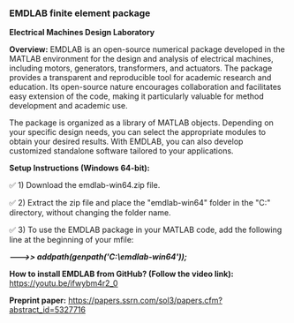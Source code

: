 ### EMDLAB finite element package

**Electrical Machines Design Laboratory**

**Overview:**
EMDLAB is an open-source numerical package developed in the MATLAB environment for the design
and analysis of electrical machines, including motors, generators, transformers, and actuators. 
The package provides a transparent and reproducible tool for academic research and education. 
Its open-source nature encourages collaboration and facilitates easy extension of the code, making it particularly valuable for method development and academic use.

The package is organized as a library of MATLAB objects. Depending on your specific design needs, 
you can select the appropriate modules to obtain your desired results. With EMDLAB, 
you can also develop customized standalone software tailored to your applications.

**Setup Instructions (Windows 64-bit):**

✅ 1) Download the emdlab-win64.zip file.

✅ 2) Extract the zip file and place the "emdlab-win64" folder in the "C:\" directory, without changing the folder name.

✅ 3) To use the EMDLAB package in your MATLAB code, add the following line at the beginning of your mfile:

***--->> addpath(genpath('C:\emdlab-win64'));***

**How to install EMDLAB from GitHub? (Follow the video link):**
https://youtu.be/ifwybm4r2_0

**Preprint paper:**
https://papers.ssrn.com/sol3/papers.cfm?abstract_id=5327716
